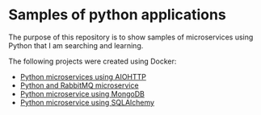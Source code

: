 # Samples of python applications

The purpose of this repository is to show samples of microservices using Python that I am searching and learning.

The following projects were created using Docker:

- [Python microservices using AIOHTTP](https://github.com/FernandoBLima/python-sample-projects/tree/main/0.1_PYTHON_DOCKER)
- [Python and RabbitMQ microservice](https://github.com/FernandoBLima/python-sample-projects/tree/main/0.2_PYTHON_RABBITMQ_DOCKER)
- [Python microservice using MongoDB](https://github.com/FernandoBLima/python-sample-projects/tree/main/0.3_PYTHON_MONGODB_DOCKER)
- [Python microservice using SQLAlchemy](https://github.com/FernandoBLima/python-sample-projects/tree/main/0.4_PYTHON_SQLALCHEMY_DOCKER)



